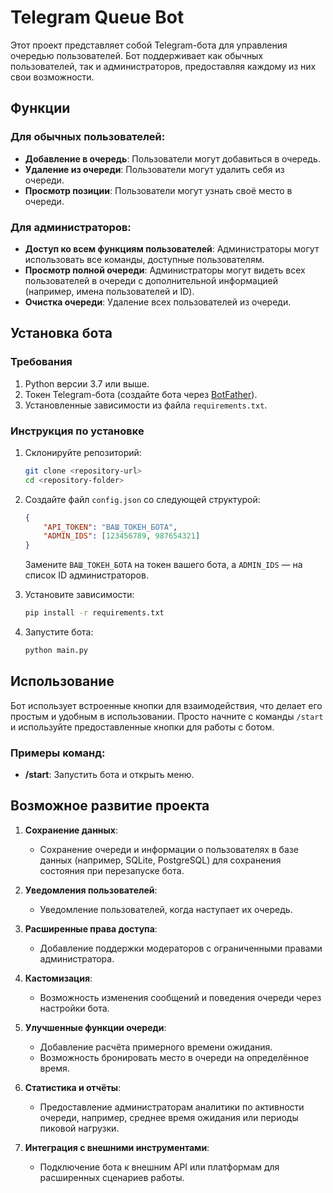 # Telegram Queue Bot

Этот проект представляет собой Telegram-бота для управления очередью пользователей. Бот поддерживает как обычных пользователей, так и администраторов, предоставляя каждому из них свои возможности.

## Функции

### Для обычных пользователей:
- **Добавление в очередь**: Пользователи могут добавиться в очередь.
- **Удаление из очереди**: Пользователи могут удалить себя из очереди.
- **Просмотр позиции**: Пользователи могут узнать своё место в очереди.

### Для администраторов:
- **Доступ ко всем функциям пользователей**: Администраторы могут использовать все команды, доступные пользователям.
- **Просмотр полной очереди**: Администраторы могут видеть всех пользователей в очереди с дополнительной информацией (например, имена пользователей и ID).
- **Очистка очереди**: Удаление всех пользователей из очереди.

## Установка бота

### Требования
1. Python версии 3.7 или выше.
2. Токен Telegram-бота (создайте бота через [BotFather](https://core.telegram.org/bots#botfather)).
3. Установленные зависимости из файла `requirements.txt`.

### Инструкция по установке
1. Склонируйте репозиторий:
   ```bash
   git clone <repository-url>
   cd <repository-folder>
   ```
2. Создайте файл `config.json` со следующей структурой:
   ```json
   {
       "API_TOKEN": "ВАШ_ТОКЕН_БОТА",
       "ADMIN_IDS": [123456789, 987654321]
   }
   ```
   Замените `ВАШ_ТОКЕН_БОТА` на токен вашего бота, а `ADMIN_IDS` — на список ID администраторов.

3. Установите зависимости:
   ```bash
   pip install -r requirements.txt
   ```

4. Запустите бота:
   ```bash
   python main.py
   ```

## Использование
Бот использует встроенные кнопки для взаимодействия, что делает его простым и удобным в использовании. Просто начните с команды `/start` и используйте предоставленные кнопки для работы с ботом.

### Примеры команд:
- **/start**: Запустить бота и открыть меню.

## Возможное развитие проекта

1. **Сохранение данных**:
   - Сохранение очереди и информации о пользователях в базе данных (например, SQLite, PostgreSQL) для сохранения состояния при перезапуске бота.

2. **Уведомления пользователей**:
   - Уведомление пользователей, когда наступает их очередь.

3. **Расширенные права доступа**:
   - Добавление поддержки модераторов с ограниченными правами администратора.

4. **Кастомизация**:
   - Возможность изменения сообщений и поведения очереди через настройки бота.

5. **Улучшенные функции очереди**:
   - Добавление расчёта примерного времени ожидания.
   - Возможность бронировать место в очереди на определённое время.

6. **Статистика и отчёты**:
   - Предоставление администраторам аналитики по активности очереди, например, среднее время ожидания или периоды пиковой нагрузки.

7. **Интеграция с внешними инструментами**:
   - Подключение бота к внешним API или платформам для расширенных сценариев работы.


